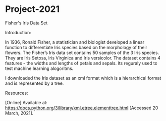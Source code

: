 # Project-2021
Fisher's Iris Data Set

Introduction:

In 1936, Ronald Fisher, a statistician and biologist developed a linear function to differentiate Iris species based on the morphology of their flowers. The Fisher’s Iris data set contains 50 samples of the 3 Iris species. They are Iris Setosa, Iris Virginica and Iris versicolor. The dataset contains 4 features - the widths and lengths of petals and sepals. Its reguraly used to test machine learning alogoritms.

I downloaded the Iris dataset as an xml format which is a hierarchical format and is represented by a tree.


Resources:

[Online] Available at: https://docs.python.org/3/library/xml.etree.elementtree.html [Accessed 20 March, 2021].

